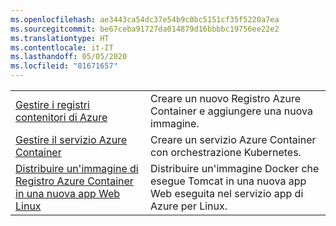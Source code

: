 ```yaml
---
ms.openlocfilehash: ae3443ca54dc37e54b9c0bc5151cf35f5220a7ea
ms.sourcegitcommit: be67ceba91727da014879d16bbbbc19756ee22e2
ms.translationtype: HT
ms.contentlocale: it-IT
ms.lasthandoff: 05/05/2020
ms.locfileid: "81671657"
---
```

|  |  |
|---------|---------|
| [Gestire i registri contenitori di Azure][1] | Creare un nuovo Registro Azure Container e aggiungere una nuova immagine. | 
| [Gestire il servizio Azure Container][2] | Creare un servizio Azure Container con orchestrazione Kubernetes. | 
| [Distribuire un'immagine di Registro Azure Container in una nuova app Web Linux][3] | Distribuire un'immagine Docker che esegue Tomcat in una nuova app Web eseguita nel servizio app di Azure per Linux. | 

[1]: https://github.com/Azure-Samples/acr-java-manage-azure-container-registry/
[2]: https://azure.microsoft.com/resources/samples/acs-java-manage-azure-container-service-with-kubernetes-orchestrator/
[3]: https://github.com/Azure-Samples/app-service-java-deploy-image-from-acr-to-linux/
